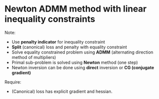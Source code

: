 # Newton ADMM method with linear inequality constraints

Note:
* Use **penalty indicator** for inequality constraint
* **Split** (canonical) loss and penalty with equality constraint
* Solve equality constrained problem using **ADMM** (alternating direction method of multipliers)
* Primal sub-problem is solved using **Newton** method (one step)
* Newton inversion can be done using **direct** inversion or **CG (conjugate gradient)**

Require:
* (Canonical) loss has explicit gradient and hessian.
